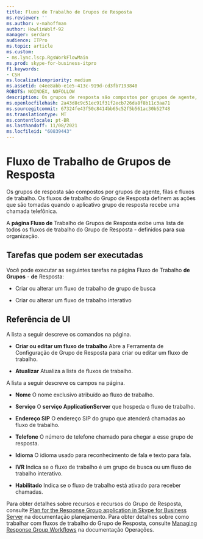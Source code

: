 ```yaml
---
title: Fluxo de Trabalho de Grupos de Resposta
ms.reviewer: ''
ms.author: v-mahoffman
author: HowlinWolf-92
manager: serdars
audience: ITPro
ms.topic: article
ms.custom:
- ms.lync.lscp.RgsWorkFlowMain
ms.prod: skype-for-business-itpro
f1.keywords:
- CSH
ms.localizationpriority: medium
ms.assetid: e4ee8abb-e1e5-413c-919d-cd3fb7193840
ROBOTS: NOINDEX, NOFOLLOW
description: Os grupos de resposta são compostos por grupos de agente, filas e fluxos de trabalho. Os fluxos de trabalho do Grupo de Resposta definem as ações que são tomadas quando o aplicativo grupo de resposta recebe uma chamada telefônica.
ms.openlocfilehash: 2a43d8c9c51ec91f31f2ecb726da8f8b11c3aa71
ms.sourcegitcommit: 67324fe43f50c8414bb65c52f5b561ac30b52748
ms.translationtype: MT
ms.contentlocale: pt-BR
ms.lasthandoff: 11/08/2021
ms.locfileid: "60839443"
---
```

# <a name="response-groups-workflow"></a>Fluxo de Trabalho de Grupos de Resposta

Os grupos de resposta são compostos por grupos de agente, filas e fluxos de trabalho. Os fluxos de trabalho do Grupo de Resposta definem as ações que são tomadas quando o aplicativo grupo de resposta recebe uma chamada telefônica.

A **página Fluxo de** Trabalho de Grupos de Resposta exibe uma lista de todos os fluxos de trabalho do Grupo de Resposta  -   definidos para sua organização.

## <a name="tasks-you-can-perform"></a>Tarefas que podem ser executadas

Você pode executar as seguintes tarefas na página Fluxo de Trabalho **de Grupos**  -  **de** Resposta:

- Criar ou alterar um fluxo de trabalho de grupo de busca

- Criar ou alterar um fluxo de trabalho interativo

## <a name="ui-reference"></a>Referência de UI

A lista a seguir descreve os comandos na página.

- **Criar ou editar um fluxo de trabalho** Abre a Ferramenta de Configuração de Grupo de Resposta para criar ou editar um fluxo de trabalho.

- **Atualizar** Atualiza a lista de fluxos de trabalho.

A lista a seguir descreve os campos na página.

- **Nome** O nome exclusivo atribuído ao fluxo de trabalho.

- **Serviço** O **serviço ApplicationServer** que hospeda o fluxo de trabalho.

- **Endereço SIP** O endereço SIP do grupo que atenderá chamadas ao fluxo de trabalho.

- **Telefone** O número de telefone chamado para chegar a esse grupo de resposta.

- **Idioma** O idioma usado para reconhecimento de fala e texto para fala.

- **IVR** Indica se o fluxo de trabalho é um grupo de busca ou um fluxo de trabalho interativo.

- **Habilitado** Indica se o fluxo de trabalho está ativado para receber chamadas.

Para obter detalhes sobre recursos e recursos do Grupo de Resposta, consulte [Plan for the Response Group application in Skype for Business Server](../../../plan-your-deployment/enterprise-voice-solution/response-group.md) na documentação planejamento. Para obter detalhes sobre como trabalhar com fluxos de trabalho do Grupo de Resposta, consulte [Managing Response Group Workflows](/previous-versions/office/lync-server-2013/lync-server-2013-managing-response-group-workflows) na documentação Operações.